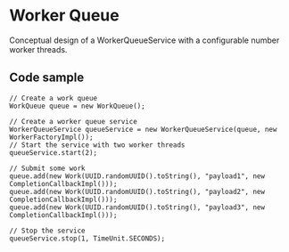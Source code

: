 Worker Queue
============
Conceptual design of a WorkerQueueService with a configurable number worker threads.

Code sample
-----------


    // Create a work queue
    WorkQueue queue = new WorkQueue();

    // Create a worker queue service
    WorkerQueueService queueService = new WorkerQueueService(queue, new WorkerFactoryImpl());
    // Start the service with two worker threads
    queueService.start(2);

    // Submit some work
    queue.add(new Work(UUID.randomUUID().toString(), "payload1", new CompletionCallbackImpl()));
    queue.add(new Work(UUID.randomUUID().toString(), "payload2", new CompletionCallbackImpl()));
    queue.add(new Work(UUID.randomUUID().toString(), "payload3", new CompletionCallbackImpl()));

    // Stop the service
    queueService.stop(1, TimeUnit.SECONDS);
